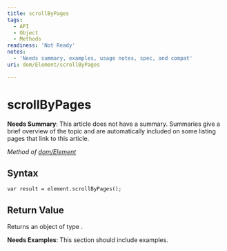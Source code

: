 ```yaml
---
title: scrollByPages
tags:
  - API
  - Object
  - Methods
readiness: 'Not Ready'
notes:
  - 'Needs summary, examples, usage notes, spec, and compat'
uri: dom/Element/scrollByPages

---
```

# scrollByPages

**Needs Summary**: This article does not have a summary. Summaries give a brief overview of the topic and are automatically included on some listing pages that link to this article.

*Method of [dom/Element](/dom/Element)*

## Syntax

``` {.js}
var result = element.scrollByPages();
```

## Return Value

Returns an object of type .

**Needs Examples**: This section should include examples.

